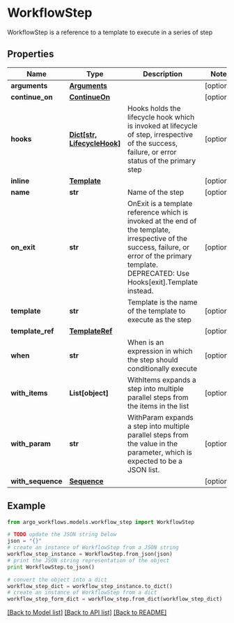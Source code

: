 # WorkflowStep

WorkflowStep is a reference to a template to execute in a series of step

## Properties

Name | Type | Description | Notes
------------ | ------------- | ------------- | -------------
**arguments** | [**Arguments**](Arguments.md) |  | [optional] 
**continue_on** | [**ContinueOn**](ContinueOn.md) |  | [optional] 
**hooks** | [**Dict[str, LifecycleHook]**](LifecycleHook.md) | Hooks holds the lifecycle hook which is invoked at lifecycle of step, irrespective of the success, failure, or error status of the primary step | [optional] 
**inline** | [**Template**](Template.md) |  | [optional] 
**name** | **str** | Name of the step | [optional] 
**on_exit** | **str** | OnExit is a template reference which is invoked at the end of the template, irrespective of the success, failure, or error of the primary template. DEPRECATED: Use Hooks[exit].Template instead. | [optional] 
**template** | **str** | Template is the name of the template to execute as the step | [optional] 
**template_ref** | [**TemplateRef**](TemplateRef.md) |  | [optional] 
**when** | **str** | When is an expression in which the step should conditionally execute | [optional] 
**with_items** | **List[object]** | WithItems expands a step into multiple parallel steps from the items in the list | [optional] 
**with_param** | **str** | WithParam expands a step into multiple parallel steps from the value in the parameter, which is expected to be a JSON list. | [optional] 
**with_sequence** | [**Sequence**](Sequence.md) |  | [optional] 

## Example

```python
from argo_workflows.models.workflow_step import WorkflowStep

# TODO update the JSON string below
json = "{}"
# create an instance of WorkflowStep from a JSON string
workflow_step_instance = WorkflowStep.from_json(json)
# print the JSON string representation of the object
print WorkflowStep.to_json()

# convert the object into a dict
workflow_step_dict = workflow_step_instance.to_dict()
# create an instance of WorkflowStep from a dict
workflow_step_form_dict = workflow_step.from_dict(workflow_step_dict)
```
[[Back to Model list]](../README.md#documentation-for-models) [[Back to API list]](../README.md#documentation-for-api-endpoints) [[Back to README]](../README.md)


